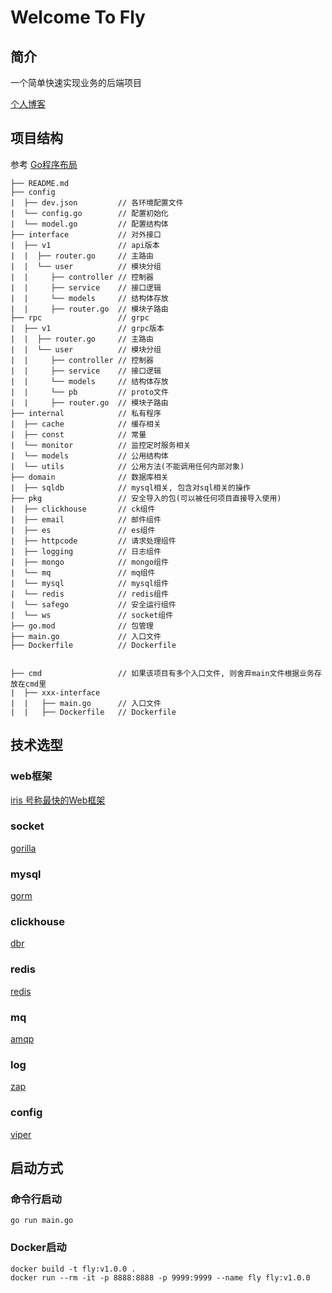 # Welcome To Fly

## 简介

一个简单快速实现业务的后端项目

[个人博客](https://blog.csdn.net/ywdhzxf/)

## 项目结构

参考 [Go程序布局](https://github.com/golang-standards/project-layout/blob/master/README_zh.md)

```
├── README.md
├── config
|  ├── dev.json         // 各环境配置文件
|  └── config.go        // 配置初始化
|  └── model.go         // 配置结构体
├── interface           // 对外接口
|  ├── v1               // api版本
|  |  ├── router.go     // 主路由
|  |  └── user          // 模块分组
|  |     ├── controller // 控制器
|  |     ├── service    // 接口逻辑
|  |     └── models     // 结构体存放
|  |     ├── router.go  // 模块子路由
├── rpc                 // grpc
|  ├── v1               // grpc版本
|  |  ├── router.go     // 主路由
|  |  └── user          // 模块分组
|  |     ├── controller // 控制器
|  |     ├── service    // 接口逻辑
|  |     └── models     // 结构体存放
|  |     └── pb         // proto文件
|  |     ├── router.go  // 模块子路由
├── internal            // 私有程序
|  ├── cache            // 缓存相关
|  ├── const            // 常量
|  └── monitor          // 监控定时服务相关
|  └── models           // 公用结构体
|  └── utils            // 公用方法(不能调用任何内部对象)
├── domain              // 数据库相关
|  ├── sqldb            // mysql相关, 包含对sql相关的操作
├── pkg                 // 安全导入的包(可以被任何项目直接导入使用)
|  ├── clickhouse       // ck组件
|  ├── email            // 邮件组件
|  ├── es               // es组件
|  ├── httpcode         // 请求处理组件
|  ├── logging          // 日志组件
|  ├── mongo            // mongo组件
|  └── mq               // mq组件
|  └── mysql            // mysql组件
|  └── redis            // redis组件
|  └── safego           // 安全运行组件
|  └── ws               // socket组件
├── go.mod              // 包管理    
├── main.go             // 入口文件     
├── Dockerfile          // Dockerfile     


├── cmd                 // 如果该项目有多个入口文件, 则舍弃main文件根据业务存放在cmd里
|  ├── xxx-interface
|  |   ├── main.go      // 入口文件
|  |   ├── Dockerfile   // Dockerfile  
```

## 技术选型

### web框架

[iris 号称最快的Web框架](https://github.com/kataras/iris)

### socket

[gorilla](https://github.com/gorilla/websocket)

### mysql

[gorm](https://gorm.io/)

### clickhouse

[dbr](https://github.com/mailru/dbr)

### redis

[redis](https://github.com/go-redis/redis)

### mq

[amqp](https://github.com/streadway/amqp)

### log

[zap](https://pkg.go.dev/go.uber.org/zap)

### config

[viper](https://github.com/spf13/viper)

## 启动方式

### 命令行启动

```
go run main.go
```

### Docker启动

```
docker build -t fly:v1.0.0 .
docker run --rm -it -p 8888:8888 -p 9999:9999 --name fly fly:v1.0.0
```